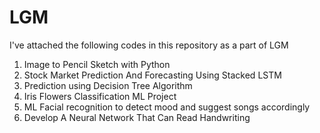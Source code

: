 # LGM
I've attached the following codes in this repository as a part of LGM
1. Image to Pencil Sketch with Python
2. Stock Market Prediction And Forecasting Using Stacked LSTM
3. Prediction using Decision Tree Algorithm
4. Iris Flowers Classification ML Project
5. ML Facial recognition to detect mood and suggest songs accordingly
6. Develop A Neural Network That Can Read Handwriting
